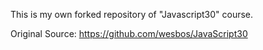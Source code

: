 This is my own forked repository of "Javascript30" course.

Original Source: https://github.com/wesbos/JavaScript30

